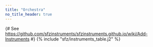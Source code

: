 ```yaml
---
title: "Orchestra"
no_title_header: true
---
```

{# See https://github.com/sfzinstruments/sfzinstruments.github.io/wiki/Add-Instruments #}
{% include "sfz/instruments_table.j2" %}
